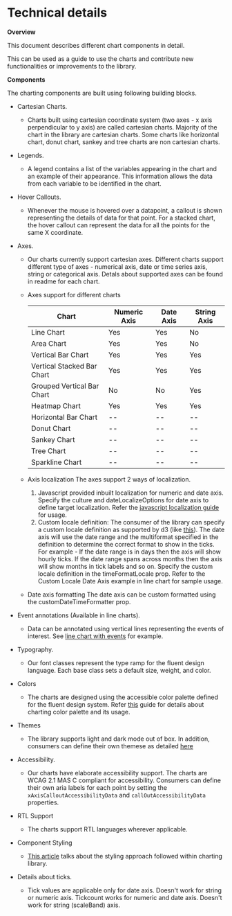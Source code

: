 # Technical details

**Overview**

This document describes different chart components in detail.

This can be used as a guide to use the charts and contribute new functionalities or improvements to the library.

**Components**

The charting components are built using following building blocks.

- Cartesian Charts.

  - Charts built using cartesian coordinate system (two axes - x axis perpendicular to y axis) are called cartesian charts. Majority of the chart in the library are cartesian charts. Some charts like horizontal chart, donut chart, sankey and tree charts are non cartesian charts.

- Legends.

  - A legend contains a list of the variables appearing in the chart and an example of their appearance. This information allows the data from each variable to be identified in the chart.

- Hover Callouts.

  - Whenever the mouse is hovered over a datapoint, a callout is shown representing the details of data for that point. For a stacked chart, the hover callout can represent the data for all the points for the same X coordinate.

- Axes.

  - Our charts currently support cartesian axes. Different charts support different type of axes - numerical axis, date or time series axis, string or categorical axis. Detals about supported axes can be found in readme for each chart.

  - Axes support for different charts

    | Chart                      | Numeric Axis | Date Axis | String Axis |
    | -------------------------- | ------------ | --------- | ----------- |
    | Line Chart                 | Yes          | Yes       | No          |
    | Area Chart                 | Yes          | Yes       | No          |
    | Vertical Bar Chart         | Yes          | Yes       | Yes         |
    | Vertical Stacked Bar Chart | Yes          | Yes       | Yes         |
    | Grouped Vertical Bar Chart | No           | No        | Yes         |
    | Heatmap Chart              | Yes          | Yes       | Yes         |
    | Horizontal Bar Chart       | --           | --        | --          |
    | Donut Chart                | --           | --        | --          |
    | Sankey Chart               | --           | --        | --          |
    | Tree Chart                 | --           | --        | --          |
    | Sparkline Chart            | --           | --        | --          |

  - Axis localization
    The axes support 2 ways of localization.

    1. Javascript provided inbuilt localization for numeric and date axis. Specify the culture and dateLocalizeOptions for date axis to define target localization. Refer the [javascript localization guide](https://developer.mozilla.org/en-US/docs/Web/JavaScript/Reference/Global_Objects/Date/toLocaleDateString) for usage.
    2. Custom locale definition: The consumer of the library can specify a custom locale definition as supported by d3 (like [this](https://github.com/d3/d3-time-format/blob/main/locale/en-US.json)). The date axis will use the date range and the multiformat specified in the definition to determine the correct format to show in the ticks. For example - If the date range is in days then the axis will show hourly ticks. If the date range spans across months then the axis will show months in tick labels and so on.
       Specify the custom locale definition in the timeFormatLocale prop.
       Refer to the Custom Locale Date Axis example in line chart for sample usage.

  - Date axis formatting
    The date axis can be custom formatted using the customDateTimeFormatter prop.

- Event annotations (Available in line charts).

  - Data can be annotated using vertical lines representing the events of interest. See [line chart with events](https://fluentuipr.z22.web.core.windows.net/heads/master/react-charting/demo/index.html#/examples/linechart#Variants) for example.

- Typography.

  - Our font classes represent the type ramp for the fluent design language. Each base class sets a default size, weight, and color.

- Colors

  - The charts are designed using the accessible color palette defined for the fluent design system.
    Refer [this](https://github.com/microsoft/fluentui/blob/master/packages/react-charting/docs/colors.md) guide for details about charting color palette and its usage.

- Themes

  - The library supports light and dark mode out of box. In addition, consumers can define their own themese as detailed [here](https://github.com/microsoft/fluentui/wiki/Theming)

- Accessibility.

  - Our charts have elaborate accessibility support. The charts are WCAG 2.1 MAS C compliant for accessibility.
    Consumers can define their own aria labels for each point by setting the `xAxisCalloutAccessibilityData` and `callOutAccessibilityData` properties.

- RTL Support

  - The charts support RTL languages wherever applicable.

- Component Styling

  - [This article](https://github.com/microsoft/fluentui/wiki/Component-Styling) talks about the styling approach followed within charting library.

- Details about ticks.
  - Tick values are applicable only for date axis. Doesn't work for string or numeric axis.
    Tickcount works for numeric and date axis. Doesn't work for string (scaleBand) axis.
